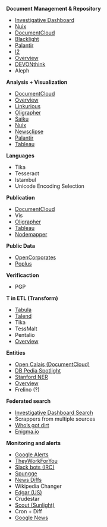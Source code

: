 **Document Management & Repository**
* [Investigative Dashboard](https://investigativedashboard.org/)
* [Nuix](http://www.nuix.com/)
* [DocumentCloud](https://www.documentcloud.org/home)
* [Blacklight](http://projectblacklight.org/)
* [Palantir](https://www.palantir.com/)
* [I2](http://www-03.ibm.com/software/products/es/ibase) 
* [Overview](https://www.overviewdocs.com/)
* [DEVONthink](http://www.devontechnologies.com/products/devonthink/overview.html)
* Aleph

**Analysis + Visualization**
* [DocumentCloud](https://www.documentcloud.org/home)
* [Overview](https://www.overviewdocs.com/)
* [Linkurious](http://linkurio.us/)
* [Oligrapher](http://blog.littlesis.org/2014/07/22/introducing-oligrapher-power-mapping-on-littlesis/)
* [Saiku](http://www.meteorite.bi/products/saiku)
* [Nuix](http://www.nuix.com/)
* [Newsclipse](https://github.com/Canvas-Hackathon-Teams/Newsclipse)
* [Palantir](https://www.palantir.com/)
* [Tableau](http://www.tableau.com/)

**Languages**
* Tika
* Tesseract
* Istambul
* Unicode Encoding Selection

**Publication**
* [DocumentCloud](https://www.documentcloud.org/home)
* Vis
* [Oligrapher](http://blog.littlesis.org/2014/07/22/introducing-oligrapher-power-mapping-on-littlesis/)
* [Tableau](http://www.tableau.com/)
* [Nodemapper](https://github.com/poderomedia/nodemapper)

**Public Data**
* [OpenCorporates](https://opencorporates.com/)
* [Poplus](http://poplus.org/es/)

**Verificaction**
* PGP

**T in ETL (Transform)**
* [Tabula](http://tabula.technology/)
* [Talend](https://www.talend.com/)
* Tika
* TessMalt 
* Pentalio 
* [Overview](https://www.overviewdocs.com/)

**Entities**
* [Open Calais (DocumentCloud)](http://new.opencalais.com/)
* [DB Pedia Spotlight](http://dbpedia-spotlight.github.io/demo/)
* [Stanford NER](http://nlp.stanford.edu/ner/)
* [Overview](https://www.overviewdocs.com/)
* Frelino (?)

**Federated search**
* [Investigative Dashboard Search](https://investigativedashboard.org/)
* Scrappers from multiple sources
* [Who’s got dirt](https://github.com/influencemapping/whos_got_dirt-demo)
* [Enigma.io](http://enigma.io/)

**Monitoring and alerts**
* [Google Alerts](https://www.google.cl/alerts)
* [TheyWorkForYou](http://www.theyworkforyou.com/)
* [Slack bots (IRC)](https://api.slack.com/bot-users)
* [Spungge](https://www.spundge.com/)
* [News Diffs](http://newsdiffs.org/)
* Wikipedia Changer
* [Edgar (US)](http://www.edgar-online.com/)
* Crudestar 
* [Scout (Sunlight)](https://scout.sunlightfoundation.com/)
* Cron + Diff 
* [Google News](https://news.google.com/)
